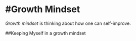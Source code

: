 #Growth Mindset
==============
*Growth mindset* is thinking about how one can self-improve.

##Keeping Myself in a growth mindset
